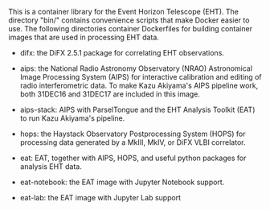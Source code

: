 This is a container library for the Event Horizon Telescope (EHT).  The directory "bin/" contains convenience scripts that make Docker easier to use.  The following directories container Dockerfiles for building container images that are used in processing EHT data.

- difx: the DiFX 2.5.1 package for correlating EHT observations.

- aips: the National Radio Astronomy Observatory (NRAO) Astronomical Image Processing System (AIPS) for interactive calibration and editing of radio interferometric data.  To make Kazu Akiyama's AIPS pipeline work, both 31DEC16 and 31DEC17 are included in this image.

- aips-stack: AIPS with ParselTongue and the EHT Analysis Toolkit (EAT) to run Kazu Akiyama's pipeline.

- hops: the Haystack Observatory Postprocessing System (HOPS) for processing data generated by a MkIII, MkIV, or DiFX VLBI correlator.

- eat: EAT, together with AIPS, HOPS, and useful python packages for analysis EHT data.

- eat-notebook: the EAT image with Jupyter Notebook support.

- eat-lab: the EAT image with Jupyter Lab support
